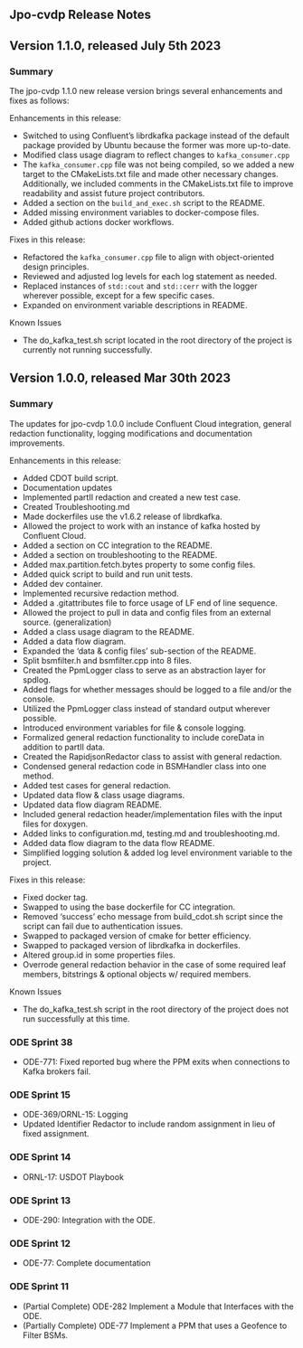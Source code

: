 Jpo-cvdp Release Notes
----------------------------

Version 1.1.0, released July 5th 2023
----------------------------------------

### **Summary**
The jpo-cvdp 1.1.0 new release version brings several enhancements and fixes as follows:

Enhancements in this release:
- Switched to using Confluent’s librdkafka package instead of the default package provided by Ubuntu because the former was more up-to-date.
- Modified class usage diagram to reflect changes to `kafka_consumer.cpp`
- The `kafka_consumer.cpp` file was not being compiled, so we added a new target to the CMakeLists.txt file and made other necessary changes. Additionally, we included comments in the CMakeLists.txt file to improve readability and assist future project contributors.
- Added a section on the `build_and_exec.sh` script to the README.
- Added missing environment variables to docker-compose files.
- Added github actions docker workflows.

Fixes in this release:
- Refactored the `kafka_consumer.cpp` file to align with object-oriented design principles.
- Reviewed and adjusted log levels for each log statement as needed.
- Replaced instances of `std::cout` and `std::cerr` with the logger wherever possible, except for a few specific cases.
- Expanded on environment variable descriptions in README.

Known Issues
- The do_kafka_test.sh script located in the root directory of the project is currently not running successfully.

Version 1.0.0, released Mar 30th 2023
----------------------------------------

### **Summary**
The updates for jpo-cvdp 1.0.0 include Confluent Cloud integration, general redaction functionality, logging modifications and documentation improvements.

Enhancements in this release:
- Added CDOT build script.
- Documentation updates
- Implemented partII redaction and created a new test case.
- Created Troubleshooting.md
- Made dockerfiles use the v1.6.2 release of librdkafka.
- Allowed the project to work with an instance of kafka hosted by Confluent Cloud.
- Added a section on CC integration to the README.
- Added a section on troubleshooting to the README.
- Added max.partition.fetch.bytes property to some config files.
- Added quick script to build and run unit tests.
- Added dev container.
- Implemented recursive redaction method.
- Added a .gitattributes file to force usage of LF end of line sequence.
- Allowed the project to pull in data and config files from an external source. (generalization)
- Added a class usage diagram to the README.
- Added a data flow diagram.
- Expanded the ‘data & config files’ sub-section of the README.
- Split bsmfilter.h and bsmfilter.cpp into 8 files.
- Created the PpmLogger class to serve as an abstraction layer for spdlog.
- Added flags for whether messages should be logged to a file and/or the console.
- Utilized the PpmLogger class instead of standard output wherever possible.
- Introduced environment variables for file & console logging.
- Formalized general redaction functionality to include coreData in addition to partII data.
- Created the RapidjsonRedactor class to assist with general redaction.
- Condensed general redaction code in BSMHandler class into one method.
- Added test cases for general redaction.
- Updated data flow & class usage diagrams.
- Updated data flow diagram README.
- Included general redaction header/implementation files with the input files for doxygen.
- Added links to configuration.md, testing.md and troubleshooting.md.
- Added data flow diagram to the data flow README.
- Simplified logging solution & added log level environment variable to the project.

Fixes in this release:
-	Fixed docker tag.
-	Swapped to using the base dockerfile for CC integration.
-	Removed ‘success’ echo message from build_cdot.sh script since the script can fail due to authentication issues.
-	Swapped to packaged version of cmake for better efficiency.
-	Swapped to packaged version of librdkafka in dockerfiles.
-	Altered group.id in some properties files.
-	Overrode general redaction behavior in the case of some required leaf members, bitstrings & optional objects w/ required members.

Known Issues
- The do_kafka_test.sh script in the root directory of the project does not run successfully at this time.

### ODE Sprint 38

- ODE-771: Fixed reported bug where the PPM exits when connections to Kafka brokers fail.

### ODE Sprint 15

- ODE-369/ORNL-15: Logging
- Updated Identifier Redactor to include random assignment in lieu of fixed assignment.

### ODE Sprint 14

- ORNL-17: USDOT Playbook

### ODE Sprint 13

- ODE-290: Integration with the ODE.

### ODE Sprint 12

- ODE-77: Complete documentation

### ODE Sprint 11

- (Partial Complete) ODE-282 Implement a Module that Interfaces with the ODE.
- (Partially Complete) ODE-77 Implement a PPM that uses a Geofence to Filter BSMs.
